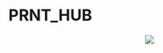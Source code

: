 # PRNT_HUB
<p align="center">
  <a>
    <img src="![HUB_model_case](https://user-images.githubusercontent.com/58523656/208553508-b7a29d63-dcd6-407b-87e8-6f58a29055d4.png)"
  </a>
</p>
